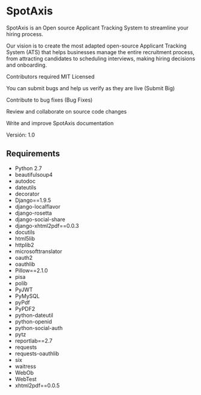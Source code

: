 # SpotAxis

SpotAxis is an Open source Applicant Tracking System to streamline your hiring process.

Our vision is to create the most adapted open-source Applicant Tracking System (ATS) that helps businesses manage the entire recruitment process, from attracting candidates to scheduling interviews, making hiring decisions and onboarding.

Contributors required
MIT Licensed

You can submit bugs  and help us verify as they are live (Submit Big)

Contribute to bug fixes (Bug Fixes)

Review and collaborate on source code changes

Write and improve SpotAxis documentation

Versión: 1.0 

## Requirements ##

* Python 2.7
* beautifulsoup4
* autodoc
* dateutils
* decorator
* Django==1.9.5
* django-localflavor
* django-rosetta
* django-social-share
* django-xhtml2pdf==0.0.3
* docutils
* html5lib
* httplib2
* microsofttranslator
* oauth2
* oauthlib
* Pillow==2.1.0
* pisa
* polib
* PyJWT
* PyMySQL
* pyPdf
* PyPDF2
* python-dateutil
* python-openid
* python-social-auth
* pytz
* reportlab==2.7
* requests
* requests-oauthlib
* six
* waitress
* WebOb
* WebTest
* xhtml2pdf==0.0.5
